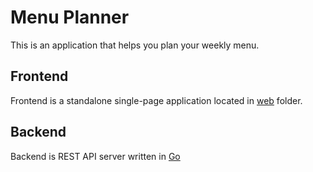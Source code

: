 # Menu Planner

This is an application that helps you plan your weekly menu.

## Frontend

Frontend is a standalone single-page application located in [web](./web) folder.

## Backend

Backend is REST API server written in [Go](https://golang.org) 
